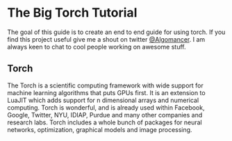 # The Big Torch Tutorial

The goal of this guide is to create an end to end guide for using torch. If you find this project useful give me a shout on twitter [@Algomancer](https://twitter.com/Algomancer). I am always keen to chat to cool people working on awesome stuff.

## Torch 

The Torch is a scientific computing framework with wide support for machine learning algorithms that puts GPUs first. It is an extension to LuaJIT which adds support for n dimensional arrays and numerical computing. Torch is wonderful, and is already used within Facebook, Google, Twitter, NYU, IDIAP, Purdue and many other companies and research labs. Torch includes a whole bunch of packages for neural networks, optimization, graphical models and image processing. 


